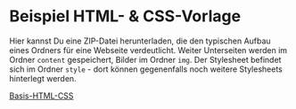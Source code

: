 # Beispiel HTML- & CSS-Vorlage

Hier kannst Du eine ZIP-Datei herunterladen, die den typischen Aufbau eines Ordners für eine Webseite verdeutlicht. Weiter Unterseiten werden im Ordner `content` gespeichert, Bilder im Ordner `img`. Der Stylesheet befindet sich im Ordner `style` - dort können gegenenfalls noch weitere Stylesheets hinterlegt werden.

[Basis-HTML-CSS](site.zip)